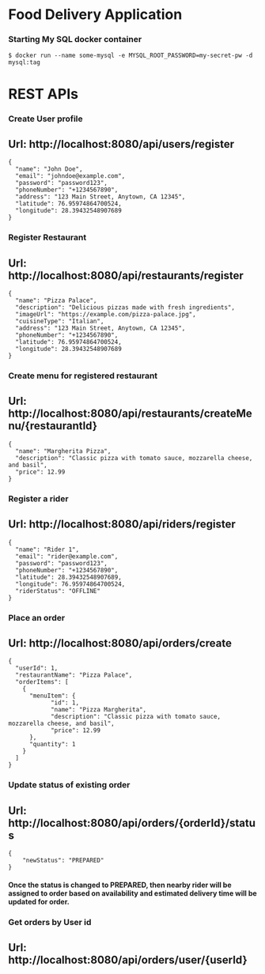 <h1>Food Delivery Application</h1>

<h3>Starting My SQL docker container</h3>
<code>$ docker run --name some-mysql -e MYSQL_ROOT_PASSWORD=my-secret-pw -d mysql:tag</code>

<h1>REST APIs</h1>

<h3>Create User profile</h3>
<h2>Url: http://localhost:8080/api/users/register</h2>
<code>{
  "name": "John Doe",
  "email": "johndoe@example.com",
  "password": "password123",
  "phoneNumber": "+1234567890",
  "address": "123 Main Street, Anytown, CA 12345",
  "latitude": 76.95974864700524,
  "longitude": 28.39432548907689
}
</code>

<h3>Register Restaurant</h3>
<h2>Url: http://localhost:8080/api/restaurants/register</h2>
<code>{
  "name": "Pizza Palace",
  "description": "Delicious pizzas made with fresh ingredients",
  "imageUrl": "https://example.com/pizza-palace.jpg",
  "cuisineType": "Italian",
  "address": "123 Main Street, Anytown, CA 12345",
  "phoneNumber": "+1234567890",
  "latitude": 76.95974864700524,
  "longitude": 28.39432548907689
}
</code>

<h3>Create menu for registered restaurant</h3>
<h2>Url: http://localhost:8080/api/restaurants/createMenu/{restaurantId}</h2>
<code>{
  "name": "Margherita Pizza",
  "description": "Classic pizza with tomato sauce, mozzarella cheese, and basil",
  "price": 12.99
}
</code>

<h3>Register a rider</h3>
<h2>Url: http://localhost:8080/api/riders/register</h2>
<code>{
  "name": "Rider 1",
  "email": "rider@example.com",
  "password": "password123",
  "phoneNumber": "+1234567890",
  "latitude": 28.39432548907689,
  "longitude": 76.95974864700524,
  "riderStatus": "OFFLINE"
}
</code>

<h3>Place an order</h3>
<h2>Url: http://localhost:8080/api/orders/create</h2>
<code>{
  "userId": 1, 
  "restaurantName": "Pizza Palace",
  "orderItems": [
    {
      "menuItem": {
            "id": 1,
            "name": "Pizza Margherita",
            "description": "Classic pizza with tomato sauce, mozzarella cheese, and basil",
            "price": 12.99
      },
      "quantity": 1
    }
  ]
}
</code>

<h3>Update status of existing order</h3>
<h2>Url: http://localhost:8080/api/orders/{orderId}/status</h2>
<code>{
    "newStatus": "PREPARED"
}
</code>
<h4>Once the status is changed to PREPARED, then nearby rider will be assigned to order based on availability and estimated delivery time will be updated for order.</h4>

<h3>Get orders by User id</h3>
<h2>Url: http://localhost:8080/api/orders/user/{userId}</h2>
